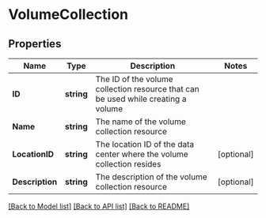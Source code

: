 # VolumeCollection

## Properties

Name | Type | Description | Notes
------------ | ------------- | ------------- | -------------
**ID** | **string** | The ID of the volume collection resource that can be used while creating a volume | 
**Name** | **string** | The name of the volume collection resource | 
**LocationID** | **string** | The location ID of the data center where the volume collection resides | [optional] 
**Description** | **string** | The description of the volume collection resource | [optional] 

[[Back to Model list]](../README.md#documentation-for-models) [[Back to API list]](../README.md#documentation-for-api-endpoints) [[Back to README]](../README.md)


